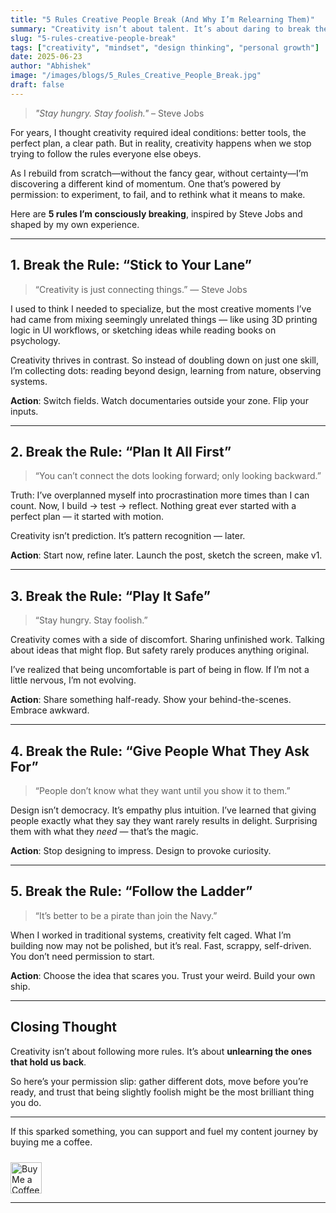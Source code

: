 ```yaml
---
title: "5 Rules Creative People Break (And Why I’m Relearning Them)"
summary: "Creativity isn’t about talent. It’s about daring to break the right rules. Inspired by Steve Jobs and my own journey, here are 5 rules I’m unlearning as I rebuild from zero."
slug: "5-rules-creative-people-break"
tags: ["creativity", "mindset", "design thinking", "personal growth"]
date: 2025-06-23
author: "Abhishek"
image: "/images/blogs/5_Rules_Creative_People_Break.jpg"
draft: false
---
```


> *"Stay hungry. Stay foolish."* – Steve Jobs

For years, I thought creativity required ideal conditions: better tools, the perfect plan, a clear path. But in reality, creativity happens when we stop trying to follow the rules everyone else obeys.

As I rebuild from scratch—without the fancy gear, without certainty—I’m discovering a different kind of momentum. One that’s powered by permission: to experiment, to fail, and to rethink what it means to make.

Here are **5 rules I’m consciously breaking**, inspired by Steve Jobs and shaped by my own experience.

---

## 1. **Break the Rule: “Stick to Your Lane”**

> “Creativity is just connecting things.” — Steve Jobs

I used to think I needed to specialize, but the most creative moments I’ve had came from mixing seemingly unrelated things — like using 3D printing logic in UI workflows, or sketching ideas while reading books on psychology.

Creativity thrives in contrast. So instead of doubling down on just one skill, I’m collecting dots: reading beyond design, learning from nature, observing systems.

**Action**: Switch fields. Watch documentaries outside your zone. Flip your inputs.

---

## 2. **Break the Rule: “Plan It All First”**

> “You can’t connect the dots looking forward; only looking backward.”

Truth: I’ve overplanned myself into procrastination more times than I can count. Now, I build → test → reflect. Nothing great ever started with a perfect plan — it started with motion.

Creativity isn’t prediction. It’s pattern recognition — later.

**Action**: Start now, refine later. Launch the post, sketch the screen, make v1.

---

## 3. **Break the Rule: “Play It Safe”**

> “Stay hungry. Stay foolish.”

Creativity comes with a side of discomfort. Sharing unfinished work. Talking about ideas that might flop. But safety rarely produces anything original.

I’ve realized that being uncomfortable is part of being in flow. If I’m not a little nervous, I’m not evolving.

**Action**: Share something half-ready. Show your behind-the-scenes. Embrace awkward.

---

## 4. **Break the Rule: “Give People What They Ask For”**

> “People don’t know what they want until you show it to them.”

Design isn’t democracy. It’s empathy plus intuition. I’ve learned that giving people exactly what they say they want rarely results in delight. Surprising them with what they *need* — that’s the magic.

**Action**: Stop designing to impress. Design to provoke curiosity.

---

## 5. **Break the Rule: “Follow the Ladder”**

> “It’s better to be a pirate than join the Navy.”

When I worked in traditional systems, creativity felt caged. What I’m building now may not be polished, but it’s real. Fast, scrappy, self-driven. You don’t need permission to start.

**Action**: Choose the idea that scares you. Trust your weird. Build your own ship.

---

## Closing Thought

Creativity isn’t about following more rules. It’s about **unlearning the ones that hold us back**.

So here’s your permission slip: gather different dots, move before you’re ready, and trust that being slightly foolish might be the most brilliant thing you do.

---

If this sparked something, you can support and fuel my content journey by buying me a coffee.

<a href="https://buymeacoffee.com/abhisheksawant" target="_blank" rel="noopener">
  <img src="/images/buttons/yellow-button.png" alt="Buy Me a Coffee" style="height: 50px; margin-top: 10px;" />
</a>

---
